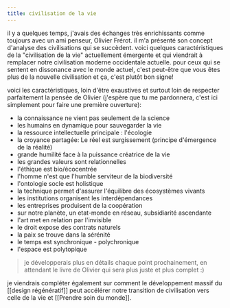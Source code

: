 ```yaml
---
title: civilisation de la vie
---
```

il y a quelques temps, j'avais des échanges très enrichissants comme toujours avec un ami penseur, Olivier Frérot. il m'a présenté son concept d'analyse des civilisations qui se succèdent.
voici quelques caractéristiques de la "civilisation de la vie" actuellement émergente et qui viendrait à remplacer notre civilisation moderne occidentale actuelle. pour ceux qui se sentent en dissonance avec le monde actuel, c'est peut-être que vous êtes plus de la nouvelle civilisation et ça, c'est plutôt bon signe!

voici les caractéristiques, loin d'être exaustives et surtout loin de respecter parfaitement la pensée de Olivier (j'espère que tu me pardonnera, c'est ici simplement pour faire une première ouverture):

- la connaissance ne vient pas seulement de la science
- les humains en dynamique pour sauvegarder la vie
- la ressource intellectuelle principale : l'écologie
- la croyance partagée: Le réel est surgissement (principe d'émergence de la réalité)
- grande humilité face à la puissance créatrice de la vie
- les grandes valeurs sont relationnelles
- l'éthique est bio/écocentrée
- l'homme n'est que l'humble serviteur de la biodiversité
- l'ontologie socle est holistique
- la technique permet d'assurer l'équilibre des écosystèmes vivants
- les institutions organisent les interdépendances
- les entreprises produisent de la coopération
- sur notre planète, un etat-monde en réseau, subsidiarité ascendante
- l'art met en relation par l'invisible
- le droit expose des contrats naturels
- la paix se trouve dans la sérénité
- le temps est synchronique - polychronique
- l'espace est polytopique

> je développerais plus en détails chaque point prochainement, en attendant le livre de Olivier qui sera plus juste et plus complet :)

je viendrais compléter également sur comment le développement massif du [[design régénératif]] peut accélérer notre transition de civilisation vers celle de la vie et [[Prendre soin du monde]].